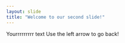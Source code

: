 ```yaml
---
layout: slide
title: "Welcome to our second slide!"
---
```

Yourrrrrrrrr text
Use the left arrow to go back!
